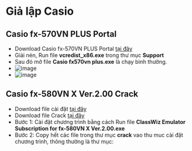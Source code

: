 # Giả lập Casio

## Casio fx-570VN PLUS Portal
- Download Casio fx-570VN PLUS Portal [tại đây](https://raw.githubusercontent.com/bschithanh/nguon/main/Casio%20fx-570VN%20PLUS%20Portal.zip)
- Giải nén, Run file **vcredist_x86.exe** trong thư mục **Support**
- Sau đó mở file **Casio fx570vn plus.exe** là chạy bình thường.
- ![image](https://github.com/user-attachments/assets/e9d3c057-b82f-4371-9052-25c5fc866235)
- ![image](https://github.com/user-attachments/assets/736a007c-4b22-4a1a-96a5-4f6598ab4814)

## Casio fx-580VN X Ver.2.00 Crack
- Download file cài đặt [tại đây](https://raw.githubusercontent.com/bschithanh/nguon/main/ClassWiz%20Emulator%20Subscription%20for%20fx-580VN%20X%20Ver.2.00.rar)
- Download file Crack [tại đây](https://raw.githubusercontent.com/bschithanh/nguon/main/Crack%20ClassWiz%20Emulator%20Subscription%20for%20fx-580VN%20X%20Ver.2.00.rar)
- Bước 1: Cài đặt chương trình bằng cách Run file **ClassWiz Emulator Subscription for fx-580VN X Ver.2.00.exe**
- Bước 2: Copy hết các file trong thư mục **crack** vao thu muc cài đặt chương trình, thông thường là thư mục: 

